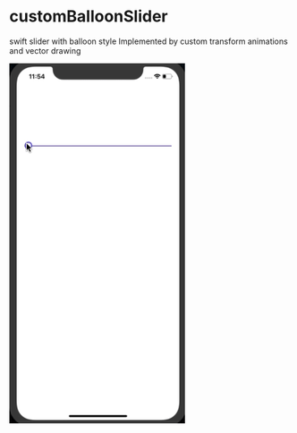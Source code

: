 # customBalloonSlider
swift slider with balloon style
Implemented by custom transform animations and vector drawing

![](projDemo.gif)

